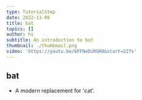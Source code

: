 ```yaml
---
type: TutorialStep
date: 2022-11-08
title: bat
topics: []
author: hs
subtitle: An introduction to bat
thumbnail: ./thumbnail.png
video: 'https://youtu.be/6FFNeDiRGK0&start=227s'
---
```


## bat

* A modern replacement for 'cat'.
